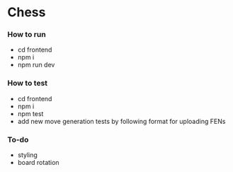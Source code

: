 # Chess

### How to run
- cd frontend
- npm i
- npm run dev

### How to test
- cd frontend
- npm i
- npm test
- add new move generation tests by following format for uploading FENs

### To-do
- styling
- board rotation
